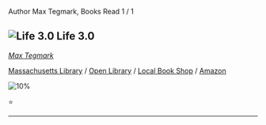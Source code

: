 Author Max Tegmark,  Books Read 1 / 1

## ![Life 3.0](https://covers.openlibrary.org/b/isbn/9781101946596-S.jpg) Life 3.0
*[Max Tegmark](../MaxTegmark)*

[Massachusetts Library](https://library.minlib.net/search/i=9781101946596) / [Open Library](http://openlibrary.org/isbn/9781101946596) / [Local Book Shop](https://bookshop.org/books/life-3.0/9781101946596) / [Amazon](https://smile.amazon.com/dp/1101970316)

![10%](https://progress-bar.dev/10) 

:star:

---
